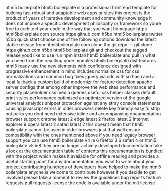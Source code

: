 html5 boilerplate html5 boilerplate is a professional front end template for building fast robust and adaptable web apps or sites this project is the product of years of iterative development and community knowledge it does not impose a specific development philosophy or framework so youre free to architect your code in the way that you want homepage https html5boilerplate com source https github com h5bp html5 boilerplate twitter h5bp quick start choose one of the following options download the latest stable release from html5boilerplate com clone the git repo — git clone https github com h5bp html5 boilerplate git and checkout the tagged release youd like to use run npm install html5 boilerplate and pull in what you need from the resulting node modules html5 boilerplate dist features html5 ready use the new elements with confidence designed with progressive enhancement in mind includes normalize css for css normalizations and common bug fixes jquery via cdn with sri hash and a local fallback a custom build of modernizr for feature detection apache server configs that among other improve the web sites performance and security placeholder css media queries useful css helper classes default print styles performance optimized an optimized version of the google universal analytics snippet protection against any stray console statements causing javascript errors in older browsers delete key friendly easy to strip out parts you dont need extensive inline and accompanying documentation browser support chrome latest 2 edge latest 2 firefox latest 2 internet explorer 9 opera latest 2 safari latest 2 this doesnt mean that html5 boilerplate cannot be used in older browsers just that well ensure compatibility with the ones mentioned above if you need legacy browser support you can use html5 boilerplate v4 ie 6 firefox 3 6 safari 4 or html5 boilerplate v5 ie8 they are no longer actively developed documentation take a look at the documentation table of contents this documentation is bundled with the project which makes it available for offline reading and provides a useful starting point for any documentation you want to write about your project contributing hundreds of developers have helped to make the html5 boilerplate anyone is welcome to contribute however if you decide to get involved please take a moment to review the guidelines bug reports feature requests pull requests license the code is available under the mit license